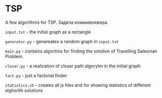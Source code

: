 TSP
===

A few algorithms for TSP. Задача коммивояжера.


`input.txt` - the initial graph as a rectangle

`generator.py`  - genereates a random graph in `input.txt`

`main.py` - contains algoritms for finding the solution of Travelling Salesman Problem.

`closer.py` - a realization of closer path algorytm in the initial graph

`fact.py` - just a factorial finder

`statistics.sh` - creates all js files and for showing statistics of different alghorith solutions

